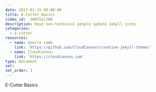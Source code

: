```yaml
---
date: 2017-01-15 00:00:00
title: E-Cutter Basics
video_id: _iH8f5alzWA
description: Have non-technical people update Jekyll sites
categories:
  - e-cutter
resources:
  - name: Source code
    link: 'https://github.com/CloudCannon/creative-jekyll-theme/'
  - name: CloudCannon
    link: 'https://cloudcannon.com'
type: Document
set:
set_order: 1
---
```


E-Cutter Basics